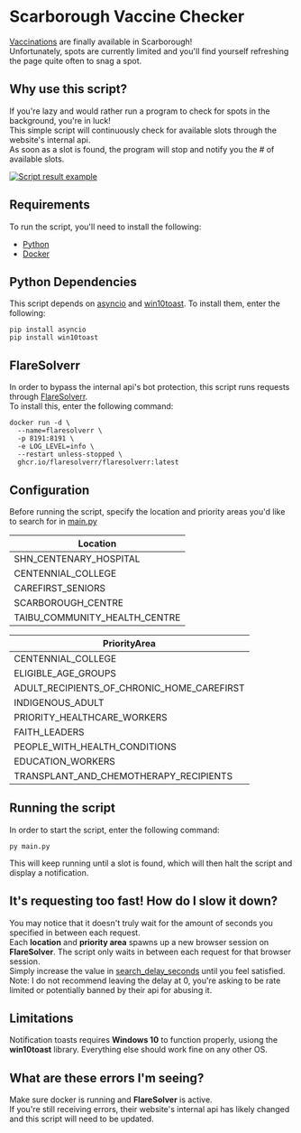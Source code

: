 # Scarborough Vaccine Checker

[Vaccinations](https://www.scarboroughcovidvaccineclinic.ca/) are finally available in Scarborough!  
Unfortunately, spots are currently limited and you'll find yourself refreshing the page quite often to snag a spot.

## Why use this script?

If you're lazy and would rather run a program to check for spots in the background, you're in luck!  
This simple script will continuously check for available slots through the website's internal api.  
As soon as a slot is found, the program will stop and notify you the # of available slots.

[![Script result example](https://i.gyazo.com/05471b176790e243649389f22457d191.gif)](https://gyazo.com/05471b176790e243649389f22457d191)

## Requirements

To run the script, you'll need to install the following:
- [Python](https://www.python.org/downloads/)
- [Docker](https://www.docker.com/products/docker-desktop)

## Python Dependencies

This script depends on [asyncio](https://pypi.org/project/asyncio/) and [win10toast](https://pypi.org/project/win10toast/). To install them, enter the following:

```
pip install asyncio
pip install win10toast
```

## FlareSolverr

In order to bypass the internal api's bot protection, this script runs requests through [FlareSolverr](https://github.com/FlareSolverr/FlareSolverr).  
To install this, enter the following command:

```
docker run -d \
  --name=flaresolverr \
  -p 8191:8191 \
  -e LOG_LEVEL=info \
  --restart unless-stopped \
  ghcr.io/flaresolverr/flaresolverr:latest
```

## Configuration

Before running the script, specify the location and priority areas you'd like to search for in [main.py](https://github.com/qwbarch/scarborough-vaccine-checker/blob/688c4c49320d38cf07bec9c10ae6546f2b110d7c/main.py#L12)

| Location                      |
|-------------------------------|
| SHN_CENTENARY_HOSPITAL        |
| CENTENNIAL_COLLEGE            |
| CAREFIRST_SENIORS             |
| SCARBOROUGH_CENTRE            |
| TAIBU_COMMUNITY_HEALTH_CENTRE |

| PriorityArea                               |
|--------------------------------------------|
| CENTENNIAL_COLLEGE                         |
| ELIGIBLE_AGE_GROUPS                        |
| ADULT_RECIPIENTS_OF_CHRONIC_HOME_CAREFIRST |
| INDIGENOUS_ADULT                           |
| PRIORITY_HEALTHCARE_WORKERS                |
| FAITH_LEADERS                              |
| PEOPLE_WITH_HEALTH_CONDITIONS              |
| EDUCATION_WORKERS                          |
| TRANSPLANT_AND_CHEMOTHERAPY_RECIPIENTS     |

## Running the script

In order to start the script, enter the following command:
```
py main.py
```
This will keep running until a slot is found, which will then halt the script and display a notification.

## It's requesting too fast! How do I slow it down?

You may notice that it doesn't truly wait for the amount of seconds you specified in between each request.  
Each **location** and **priority area** spawns up a new browser session on **FlareSolver**. The script only waits in between each request for that browser session.  
Simply increase the value in [search_delay_seconds](https://github.com/qwbarch/scarborough-vaccine-checker/blob/9fd9a4ad8ad9df53c24a42bb9b70a30a13efdc42/main.py#L15) until you feel satisfied.  
Note: I do not recommend leaving the delay at 0, you're asking to be rate limited or potentially banned by their api for abusing it.

## Limitations

Notification toasts requires **Windows 10** to function properly, usiong the **win10toast** library.
Everything else should work fine on any other OS.

## What are these errors I'm seeing?

Make sure docker is running and **FlareSolver** is active.  
If you're still receiving errors, their website's internal api has likely changed and this script will need to be updated.

